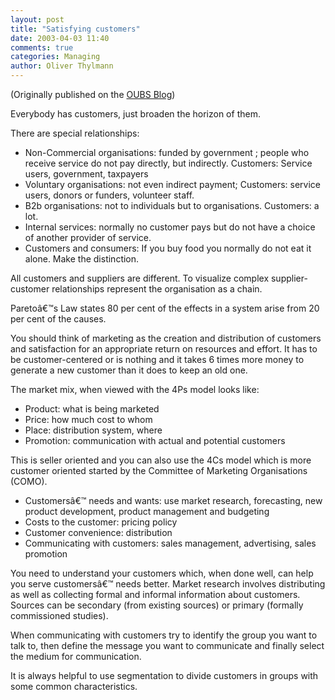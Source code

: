 ```yaml
---
layout: post
title: "Satisfying customers"
date: 2003-04-03 11:40
comments: true
categories: Managing
author: Oliver Thylmann
---
```








(Originally published on the [OUBS Blog](http://blog.thylmann.net/category/oubs/))

Everybody has customers, just broaden the horizon of them.

There are special relationships:

-	Non-Commercial organisations: funded by government ; people who receive service do not pay directly, but indirectly. Customers: Service users, government, taxpayers
-	Voluntary organisations: not even indirect payment; Customers: service users, donors or funders, volunteer staff.
-	B2b organisations: not to individuals but to organisations. Customers: a lot.
-	Internal services: normally no customer pays but do not have a choice of another provider of service.
-	Customers and consumers: If you buy food you normally do not eat it alone. Make the distinction.

All customers and suppliers are different. To visualize complex supplier-customer relationships represent the organisation as a chain.

Paretoâ€™s Law states 80 per cent of the effects in a system arise from 20 per cent of the causes.

You should think of marketing as the creation and distribution of customers and satisfaction for an appropriate return on resources and effort. It has to be customer-centered or is nothing and it takes 6 times more money to generate a new customer than it does to keep an old one.

The market mix, when viewed with the 4Ps model looks like:

-	Product: what is being marketed
-	Price: how much cost to whom
-	Place: distribution system, where
-	Promotion: communication with actual and potential customers

This is seller oriented and you can also use the 4Cs model which is more customer oriented started by the Committee of Marketing Organisations (COMO).

-	Customersâ€™ needs and wants: use market research, forecasting, new product development, product management and budgeting
-	Costs to the customer: pricing policy
-	Customer convenience: distribution
-	Communicating with customers: sales management, advertising, sales promotion

You need to understand your customers which, when done well, can help you serve customersâ€™ needs better. Market research involves distributing as well as collecting formal and informal information about customers. Sources can be secondary (from existing sources) or primary (formally commissioned studies).

When communicating with customers try to identify the group you want to talk to, then define the message you want to communicate and finally select the medium for communication.

It is always helpful to use segmentation to divide customers in groups with some common characteristics.


